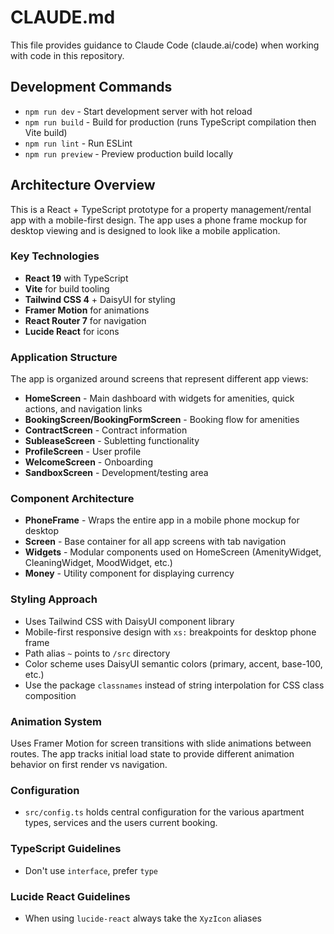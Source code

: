 # CLAUDE.md

This file provides guidance to Claude Code (claude.ai/code) when working with code in this repository.

## Development Commands

- `npm run dev` - Start development server with hot reload
- `npm run build` - Build for production (runs TypeScript compilation then Vite build)
- `npm run lint` - Run ESLint
- `npm run preview` - Preview production build locally

## Architecture Overview

This is a React + TypeScript prototype for a property management/rental app with a mobile-first design. The app uses a phone frame mockup for desktop viewing and is designed to look like a mobile application.

### Key Technologies

- **React 19** with TypeScript
- **Vite** for build tooling
- **Tailwind CSS 4** + DaisyUI for styling
- **Framer Motion** for animations
- **React Router 7** for navigation
- **Lucide React** for icons

### Application Structure

The app is organized around screens that represent different app views:

- **HomeScreen** - Main dashboard with widgets for amenities, quick actions, and navigation links
- **BookingScreen/BookingFormScreen** - Booking flow for amenities
- **ContractScreen** - Contract information
- **SubleaseScreen** - Subletting functionality
- **ProfileScreen** - User profile
- **WelcomeScreen** - Onboarding
- **SandboxScreen** - Development/testing area

### Component Architecture

- **PhoneFrame** - Wraps the entire app in a mobile phone mockup for desktop
- **Screen** - Base container for all app screens with tab navigation
- **Widgets** - Modular components used on HomeScreen (AmenityWidget, CleaningWidget, MoodWidget, etc.)
- **Money** - Utility component for displaying currency

### Styling Approach

- Uses Tailwind CSS with DaisyUI component library
- Mobile-first responsive design with `xs:` breakpoints for desktop phone frame
- Path alias `~` points to `/src` directory
- Color scheme uses DaisyUI semantic colors (primary, accent, base-100, etc.)
- Use the package `classnames` instead of string interpolation for CSS class composition

### Animation System

Uses Framer Motion for screen transitions with slide animations between routes. The app tracks initial load state to provide different animation behavior on first render vs navigation.

### Configuration

- `src/config.ts` holds central configuration for the various apartment types, services and the users current booking.

### TypeScript Guidelines

- Don't use `interface`, prefer `type`

### Lucide React Guidelines

- When using `lucide-react` always take the `XyzIcon` aliases